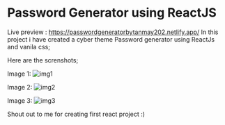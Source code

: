 # Password Generator using ReactJS
Live preview : https://passwordgeneratorbytanmay202.netlify.app/
In this project i have created a cyber theme Password generator using ReactJs and vanila css;

Here are the screnshots;

Image 1:
![img1](https://github.com/user-attachments/assets/6d72e36f-c3fe-4539-8e88-45110b78375f)


Image 2:
![img2](https://github.com/user-attachments/assets/29b421ad-5352-4317-9182-2510478bd1c4)


Image 3:
![img3](https://github.com/user-attachments/assets/20c10f52-91e4-4042-b4e8-cd40c4e4245a)


Shout out to me for creating first react project :)
